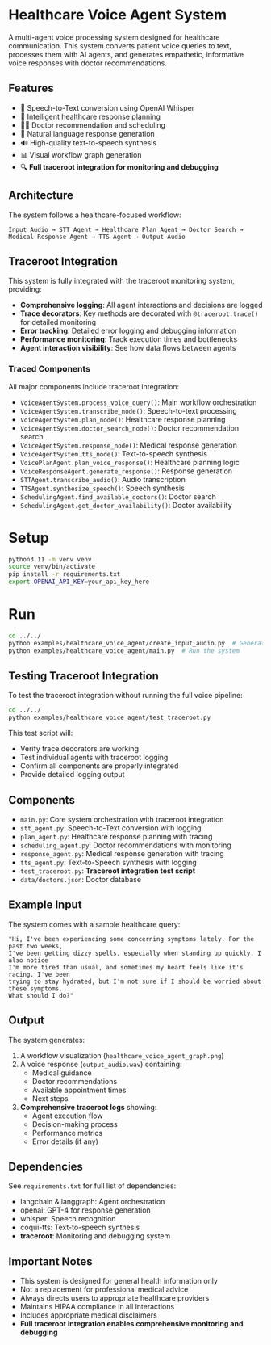 # Healthcare Voice Agent System

A multi-agent voice processing system designed for healthcare communication. This system converts patient voice queries to text, processes them with AI agents, and generates empathetic, informative voice responses with doctor recommendations.

## Features

- 🎤 Speech-to-Text conversion using OpenAI Whisper
- 🧠 Intelligent healthcare response planning
- 👩‍⚕️ Doctor recommendation and scheduling
- 💬 Natural language response generation
- 🔊 High-quality text-to-speech synthesis
- 📊 Visual workflow graph generation
- 🔍 **Full traceroot integration for monitoring and debugging**

## Architecture

The system follows a healthcare-focused workflow:

```
Input Audio → STT Agent → Healthcare Plan Agent → Doctor Search → Medical Response Agent → TTS Agent → Output Audio
```

## Traceroot Integration

This system is fully integrated with the traceroot monitoring system, providing:

- **Comprehensive logging**: All agent interactions and decisions are logged
- **Trace decorators**: Key methods are decorated with `@traceroot.trace()` for detailed monitoring
- **Error tracking**: Detailed error logging and debugging information
- **Performance monitoring**: Track execution times and bottlenecks
- **Agent interaction visibility**: See how data flows between agents

### Traced Components

All major components include traceroot integration:
- `VoiceAgentSystem.process_voice_query()`: Main workflow orchestration
- `VoiceAgentSystem.transcribe_node()`: Speech-to-text processing
- `VoiceAgentSystem.plan_node()`: Healthcare response planning
- `VoiceAgentSystem.doctor_search_node()`: Doctor recommendation search
- `VoiceAgentSystem.response_node()`: Medical response generation
- `VoiceAgentSystem.tts_node()`: Text-to-speech synthesis
- `VoicePlanAgent.plan_voice_response()`: Healthcare planning logic
- `VoiceResponseAgent.generate_response()`: Response generation
- `STTAgent.transcribe_audio()`: Audio transcription
- `TTSAgent.synthesize_speech()`: Speech synthesis
- `SchedulingAgent.find_available_doctors()`: Doctor search
- `SchedulingAgent.get_doctor_availability()`: Doctor availability

# Setup

```bash
python3.11 -m venv venv
source venv/bin/activate
pip install -r requirements.txt
export OPENAI_API_KEY=your_api_key_here
```

# Run

```bash
cd ../../
python examples/healthcare_voice_agent/create_input_audio.py  # Generate test input
python examples/healthcare_voice_agent/main.py  # Run the system
```

## Testing Traceroot Integration

To test the traceroot integration without running the full voice pipeline:

```bash
cd ../../
python examples/healthcare_voice_agent/test_traceroot.py
```

This test script will:
- Verify trace decorators are working
- Test individual agents with traceroot logging
- Confirm all components are properly integrated
- Provide detailed logging output

## Components

- `main.py`: Core system orchestration with traceroot integration
- `stt_agent.py`: Speech-to-Text conversion with logging
- `plan_agent.py`: Healthcare response planning with tracing
- `scheduling_agent.py`: Doctor recommendations with monitoring
- `response_agent.py`: Medical response generation with tracing
- `tts_agent.py`: Text-to-Speech synthesis with logging
- `test_traceroot.py`: **Traceroot integration test script**
- `data/doctors.json`: Doctor database

## Example Input

The system comes with a sample healthcare query:
```
"Hi, I've been experiencing some concerning symptoms lately. For the past two weeks, 
I've been getting dizzy spells, especially when standing up quickly. I also notice 
I'm more tired than usual, and sometimes my heart feels like it's racing. I've been 
trying to stay hydrated, but I'm not sure if I should be worried about these symptoms. 
What should I do?"
```

## Output

The system generates:
1. A workflow visualization (`healthcare_voice_agent_graph.png`)
2. A voice response (`output_audio.wav`) containing:
   - Medical guidance
   - Doctor recommendations
   - Available appointment times
   - Next steps
3. **Comprehensive traceroot logs** showing:
   - Agent execution flow
   - Decision-making process
   - Performance metrics
   - Error details (if any)

## Dependencies

See `requirements.txt` for full list of dependencies:
- langchain & langgraph: Agent orchestration
- openai: GPT-4 for response generation
- whisper: Speech recognition
- coqui-tts: Text-to-speech synthesis
- **traceroot**: Monitoring and debugging system

## Important Notes

- This system is designed for general health information only
- Not a replacement for professional medical advice
- Always directs users to appropriate healthcare providers
- Maintains HIPAA compliance in all interactions
- Includes appropriate medical disclaimers
- **Full traceroot integration enables comprehensive monitoring and debugging** 